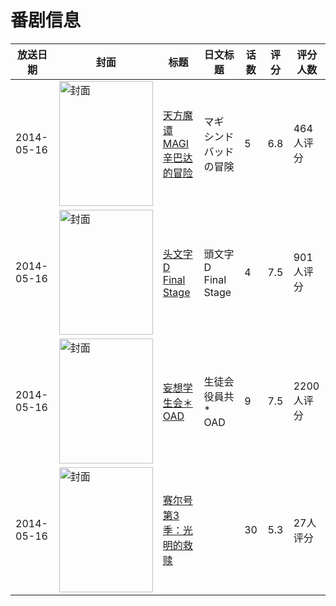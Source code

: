 # 番剧信息

|放送日期|封面|标题|日文标题|话数|评分|评分人数|
|---|---|---|---|---|---|---|
|2014-05-16|<img src="//lain.bgm.tv/pic/cover/c/44/75/93356_G4XgH.jpg" alt="封面" style="width:150px;height:200px;object-fit:cover;">|[天方魔谭MAGI 辛巴达的冒险](https://bangumi.tv/subject/93356)|マギ シンドバッドの冒険|5|6.8|464人评分|
|2014-05-16|<img src="//lain.bgm.tv/pic/cover/c/d3/de/104569_8C116.jpg" alt="封面" style="width:150px;height:200px;object-fit:cover;">|[头文字D Final Stage](https://bangumi.tv/subject/104569)|頭文字D Final Stage|4|7.5|901人评分|
|2014-05-16|<img src="//lain.bgm.tv/pic/cover/c/de/e4/104591_207EE.jpg" alt="封面" style="width:150px;height:200px;object-fit:cover;">|[妄想学生会＊ OAD](https://bangumi.tv/subject/104591)|生徒会役員共* OAD|9|7.5|2200人评分|
|2014-05-16|<img src="//lain.bgm.tv/pic/cover/c/4a/0c/463605_Iqe5H.jpg" alt="封面" style="width:150px;height:200px;object-fit:cover;">|[赛尔号第3季：光明的救赎](https://bangumi.tv/subject/463605)||30|5.3|27人评分|
